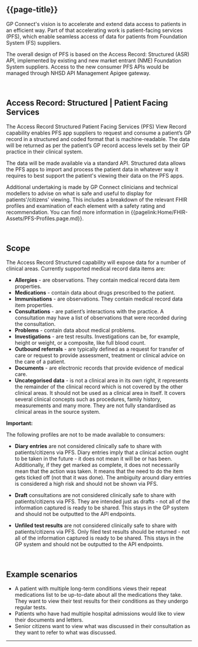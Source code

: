 ## {{page-title}}

GP Connect's vision is to accelerate and extend data access to patients in an efficient way. Part of that accelerating work is patient-facing services (PFS), which enable seamless access of data for patients from Foundation System (FS) suppliers.

The overall design of PFS is based on the Access Record: Structured (ASR) API, implemented by existing and new market entrant (NME) Foundation System suppliers. Access to the new consumer PFS APIs would be managed through NHSD API Management Apigee gateway.

<br/>

## Access Record: Structured | Patient Facing Services

The Access Record Structured Patient Facing Services (PFS) View Record capability enables PFS app suppliers to request and consume a patient’s GP record in a structured and coded format that is machine-readable. The data will be returned as per the patient’s GP record access levels set by their GP practice in their clinical system. 

The data will be made available via a standard API. Structured data allows the PFS apps to import and process the patient data in whatever way it requires to best support the patient's viewing their data on the PFS apps.

Additional undertaking is made by GP Connect clinicians and technical modellers to advise on what is safe and useful to display for patients'/citizens' viewing. This includes a breakdown of the relevant FHIR profiles and examination of each element with a safety rating and recommendation. You can find more information in {{pagelink:Home/FHIR-Assets/PFS-Profiles.page.md}}.

<br/>

## Scope

The Access Record Structured capability will expose data for a number of clinical areas. Currently supported medical record data items are: 

- <b>Allergies</b> - are observations. They contain medical record data item properties.
- <b>Medications</b> - contain data about drugs prescribed to the patient. 
- <b>Immunisations</b> - are observations. They contain medical record data item properties.
- <b>Consultations</b> - are patient’s interactions with the practice. A consultation may have a list of observations that were recorded during the consultation.
- <b>Problems</b> - contain data about medical problems. 
- <b>Investigations</b> - are test results. Investigations can be, for example, height or weight, or a composite, like full blood count.
- <b>Outbound referrals</b> - are typically defined as a request for transfer of care or request to provide assessment, treatment or clinical advice on the care of a patient.
- <b>Documents</b> - are electronic records that provide evidence of medical care.
- <b>Uncategorised data</b> - is not a clinical area in its own right, it represents the remainder of the clinical record which is not covered by the other clinical areas. It should not be used as a clinical area in itself. It covers several clinical concepts such as procedures, family history, measurements and many more. They are not fully standardised as clinical areas in the source system.

<div class="alert alert-warning nhsd-t-body" role="alert">
<i class="fa fa-exclamation-triangle"></i> <b>Important:</b>

The following profiles are not to be made available to consumers:
<p></p>

- <b>Diary entries</b> are not considered clinically safe to share with patients/citizens via PFS. Diary entries imply that a clinical action ought to be taken in the future - it does not mean it will be or has been. Additionally, if they get marked as complete, it does not necessarily mean that the action was taken. It means that the need to do the item gets ticked off (not that it was done). The ambiguity around diary entries is considered a high risk and should not be shown via PFS.​

- <b>Draft</b> consultations are not considered clinically safe to share with patients/citizens via PFS. They are intended just as drafts - not all of the information captured is ready to be shared. This stays in the GP system and should not be outputted to the API endpoints.</p>

- <b>Unfiled test results</b> are not considered clinically safe to share with patients/citizens via PFS. Only filed test results should be returned - not all of the information captured is ready to be shared. This stays in the GP system and should not be outputted to the API endpoints.</p>
</div>

<br/>

## Example scenarios 

- A patient with multiple long-term conditions views their repeat medications list to be up-to-date about all the medications they take. They want to view their test results for their conditions as they undergo regular tests. 
- Patients who have had multiple hospital admissions would like to view their documents and letters. 
- Senior citizens want to view what was discussed in their consultation as they want to refer to what was discussed.

---
